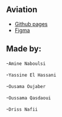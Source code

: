 
## Aviation
 - [Github pages](https://aminenaboulsi.github.io/Aviation/)
 - [Figma](https://www.figma.com/design/TljlpKHJHezNt6cLhRDonV/brief3?node-id=0-1&t=0dgMi3nEehCwKjjY-1)

## Made by:
-`Amine Naboulsi`

-`Yassine El Hassani`

-`Ousama Oujaber`

-`Oussama Qasdaoui`

-`Driss Nafii`
